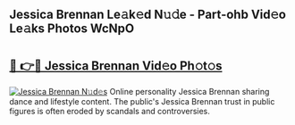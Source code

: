 ## Jessica Brennan Le𝚊k𝚎d N𝚞𝚍e - Part-ohb Vid𝚎o Le𝚊ks Photos WcNpO

# <h2><a href="http://fbfjtqr.evod.top/?m=Jessica+Brennan">🔗 👉🔴 Jessica Brennan Vid𝚎o Ph𝚘t𝚘s</a></h2>

[![Jessica Brennan N𝚞d𝚎s](https://i.imgur.com/8V9OHl7.gif)](http://fbfjtqr.evod.top/?m=Jessica+Brennan)
Online personality Jessica Brennan sharing dance and lifestyle content. The public's Jessica Brennan trust in public figures is often eroded by scandals and controversies. 
